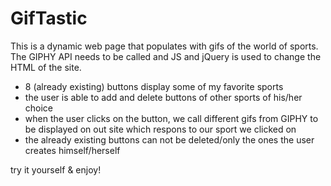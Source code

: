 # GifTastic

This is a dynamic web page that populates with gifs of the world of sports. 
The GIPHY API needs to be called and JS and jQuery is used to change the HTML of the site. 

- 8 (already existing) buttons display some of my favorite sports
- the user is able to add and delete buttons of other sports of his/her choice
- when the user clicks on the button, we call different gifs from GIPHY to be displayed on out site
  which respons to our sport we clicked on
- the already existing buttons can not be deleted/only the ones the user creates himself/herself

try it yourself & enjoy!
